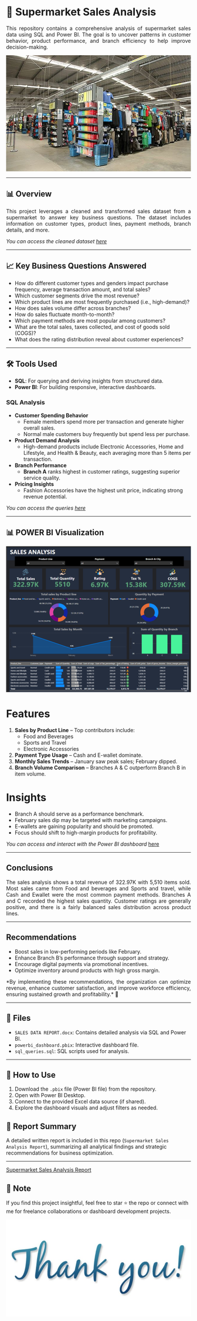 # 🛒 Supermarket Sales Analysis
<p align="justify">
This repository contains a comprehensive analysis of supermarket sales data using SQL and Power BI. The goal is to uncover patterns in customer behavior, product performance, and branch efficiency to help improve decision-making. </p>

![](Intro_image.jpg)

---

## 📊 Overview
<p align="justify">
This project leverages a cleaned and transformed sales dataset from a supermarket to answer key business questions. The dataset includes information on customer types, product lines, payment methods, branch details, and more. </p>

*You can access the cleaned dataset [here](https://github.com/ToriAtas/Supermarket_sales_analysis/blob/main/supermarket_sales.csv)* 

---

## 📈 Key Business Questions Answered
- How do different customer types and genders impact purchase frequency, average transaction amount, and total sales?
- Which customer segments drive the most revenue?
- Which product lines are most frequently purchased (i.e., high-demand)?
- How does sales volume differ across branches?
- How do sales fluctuate month-to-month?
- Which payment methods are most popular among customers?
- What are the total sales, taxes collected, and cost of goods sold (COGS)?
- What does the rating distribution reveal about customer experiences?

---

## 🛠️ Tools Used
- **SQL**: For querying and deriving insights from structured data.
- **Power BI**: For building responsive, interactive dashboards.


### SQL Analysis

- **Customer Spending Behavior**
  - Female members spend more per transaction and generate higher overall sales.
  - Normal male customers buy frequently but spend less per purchase.
- **Product Demand Analysis**
  - High-demand products include Electronic Accessories, Home and Lifestyle, and Health & Beauty, each averaging more than 5 items per transaction.
- **Branch Performance**
  - **Branch A** ranks highest in customer ratings, suggesting superior service quality.
- **Pricing Insights**
  - Fashion Accessories have the highest unit price, indicating strong revenue potential.

*You can access the queries [here](https://github.com/ToriAtas/Supermarket_sales_analysis/blob/main/Sales_Analysis_SQL.sql)*

---

## 📊 POWER BI Visualization
![](Project_Dashboard_1.png)

# Features
1. **Sales by Product Line** – Top contributors include:
   - Food and Beverages
   - Sports and Travel
   - Electronic Accessories
2. **Payment Type Usage** – Cash and E-wallet dominate.
3. **Monthly Sales Trends** – January saw peak sales; February dipped.
4. **Branch Volume Comparison** – Branches A & C outperform Branch B in item volume.

# Insights
- Branch A should serve as a performance benchmark.
- February sales dip may be targeted with marketing campaigns.
- E-wallets are gaining popularity and should be promoted.
- Focus should shift to high-margin products for profitability.

_You can access and interact with the Power BI dashboard_ [here](https://github.com/ToriAtas/Supermarket_sales_analysis/blob/main/Sales_Dashboard_PowerBI.pbix)

---

## Conclusions

<p align="justify">
The sales analysis shows a total revenue of 322.97K with 5,510 items sold. Most sales came from Food and beverages and Sports and travel, while Cash and Ewallet were the most common payment methods. Branches A and C recorded the highest sales quantity. Customer ratings are generally positive, and there is a fairly balanced sales distribution across product lines. </p>

---

## Recommendations

- Boost sales in low-performing periods like February.
- Enhance Branch B’s performance through support and strategy.
- Encourage digital payments via promotional incentives.
- Optimize inventory around products with high gross margin.

<p align="justify">
*By implementing these recommendations, the organization can optimize revenue, enhance customer satisfaction, and improve workforce efficiency, ensuring sustained growth and profitability.* 🙂
</p>

---

## 🧾 Files

- `SALES DATA REPORT.docx`: Contains detailed analysis via SQL and Power BI.
- `powerbi_dashboard.pbix`: Interactive dashboard file.
- `sql_queries.sql`: SQL scripts used for analysis.

---

## 🚀 How to Use
1. Download the `.pbix` file (Power BI file) from the repository.
2. Open with Power BI Desktop.
3. Connect to the provided Excel data source (if shared).
4. Explore the dashboard visuals and adjust filters as needed.

## 📝 Report Summary
A detailed written report is included in this repo (`Supermarket Sales Analysis Report`), summarizing all analytical findings and strategic recommendations for business optimization.

---
[Supermarket Sales Analysis Report](https://github.com/ToriAtas/Supermarket_sales_analysis/blob/main/SALES_DATA_REPORT_forDashboard1.pdf)


## 📌 Note
If you find this project insightful, feel free to star ⭐ the repo or connect with me for freelance collaborations or dashboard development projects.

![](Thank_you.jpg)
